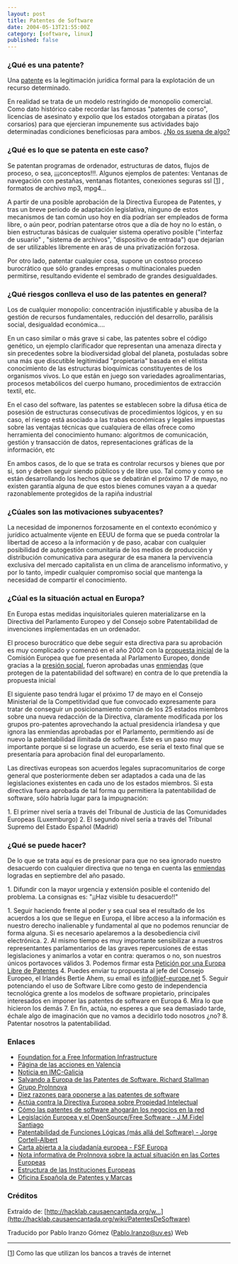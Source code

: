 ```yaml
---
layout: post
title: Patentes de Software
date: 2004-05-13T21:55:00Z
category: [software, linux]
published: false
---
```


### ¿Qué es una patente? 

Una [patente](http://es.wikipedia.org/wiki/patente) es la legitimación
jurídica formal para la explotación de un recurso determinado.

En realidad se trata de un modelo restringido de monopolio comercial.
Como dato histórico cabe recordar las famosas "patentes de corso",
licencias de asesinato y expolio que los estados otorgaban a piratas
(los corsarios) para que ejercieran impunemente sus actividades bajo
determinadas condiciones beneficiosas para ambos. [¿No os suena de
algo?](http://antisgae.internautas.org/)

### ¿Qué es lo que se patenta en este caso? 

Se patentan programas de ordenador, estructuras de datos, flujos de
proceso, o sea, ¡¡¡conceptos!!!. Algunos ejemplos de patentes: Ventanas
de navegación con pestañas, ventanas flotantes, conexiones seguras ssl
[[1](#nb7-1 "Como las que utilizan los bancos a través de internet")] ,
formatos de archivo mp3, mpg4...

A partir de una posible aprobación de la Directiva Europea de Patentes,
y tras un breve periodo de adaptación legislativa, ninguno de estos
mecanismos de tan común uso hoy en día podrían ser empleados de forma
libre, o aún peor, podrían patentarse otros que a día de hoy no lo
están, o bien estructuras básicas de cualquier sistema operativo posible
("interfaz de usuario" , "sistema de archivos", "dispositivo de
entrada") que dejarían de ser utilizables libremente en aras de una
privatización forzosa.

Por otro lado, patentar cualquier cosa, supone un costoso proceso
burocrático que sólo grandes empresas o multinacionales pueden
permitirse, resultando evidente el sembrado de grandes desigualdades.

### ¿Qué riesgos conlleva el uso de las patentes en general? 

Los de cualquier monopolio: concentración injustificable y abusiba de la
gestión de recursos fundamentales, reducción del desarrollo, parálisis
social, desigualdad económica....

En un caso similar o más grave si cabe, las patentes sobre el código
genético, un ejemplo clarificador que representan una amenaza directa y
sin precedentes sobre la biodiversidad global del planeta, postuladas
sobre una más que discutible legitimidad "propietaria" basada en el
elitista conocimiento de las estructuras bioquímicas constituyentes de
los organismos vivos. Lo que están en juego son variedades
agroalimentarias, procesos metabólicos del cuerpo humano, procedimientos
de extracción textil, etc.

En el caso del software, las patentes se establecen sobre la difusa
ética de posesión de estructuras consecutivas de procedimientos lógicos,
y en su caso, el riesgo está asociado a las trabas económicas y legales
impuestas sobre las ventajas técnicas que cualquiera de ellas ofrece
como herramienta del conocimiento humano: algoritmos de comunicación,
gestión y transacción de datos, representaciones gráficas de la
información, etc

En ambos casos, de lo que se trata es controlar recursos y bienes que
por si, son y deben seguir siendo públicos y de libre uso. Tal como y
como se están desarrollando los hechos que se debatirán el próximo 17 de
mayo, no existen garantía alguna de que estos bienes comunes vayan a a
quedar razonablemente protegidos de la rapiña industrial

### ¿Cúales son las motivaciones subyacentes? 

La necesidad de imponernos forzosamente en el contexto económico y
jurídico actualmente vijente en EEUU de forma que se pueda controlar la
libertad de acceso a la información y de paso, acabar con cualquier
posibilidad de autogestión comunitaria de los medios de producción y
distribución comunicativa para asegurar de esa manera la pervivencia
exclusiva del mercado capitalista en un clima de arancelismo
informativo, y por lo tanto, impedir cualquier compromiso social que
mantenga la necesidad de compartir el conocimiento.

### ¿Cúal es la situación actual en Europa? 

En Europa estas medidas inquisitoriales quieren materializarse en la
Directiva del Parlamento Europeo y del Consejo sobre Patentabilidad de
invenciones implementadas en un ordenador.

El proceso burocrático que debe seguir esta directiva para su aprobación
es muy complicado y comenzó en el año 2002 con la [propuesta
inicial](http://www.europa.eu.int/comm/internal_market/en/indprop/com02-92es.pdf)
de la Comisión Europea que fue presentada al Parlamento Europeo, donde
gracias a la [presión
social](http://acp.sindominio.net/article.pl?sid=03/09/25/0050247&mode=thread),
fueron aprobadas unas
[enmiendas](http://swpat.ffii.org/papers/eubsa-swpat0202/plen0309/resu/index.es.html)
(que protegen de la patentabilidad del software) en contra de lo que
pretendía la propuesta inicial

El siguiente paso tendrá lugar el próximo 17 de mayo en el Consejo
Ministerial de la Competitividad que fue convocado expresamente para
tratar de conseguir un posicionamiento común de los 25 estados miembros
sobre una nueva redacción de la Directiva, claramente modificada por los
grupos pro-patentes aprovechando la actual presidencia irlandesa y que
ignora las enmiendas aprobadas por el Parlamento, permitiendo así de
nuevo la patentabilidad ilimitada de software. Éste es un paso muy
importante porque si se lograse un acuerdo, ese sería el texto final que
se presentaría para aprobación final del europarlamento.

Las directivas europeas son acuerdos legales supracomunitarios de corge
general que posteriormente deben ser adaptados a cada una de las
legislaciones existentes en cada uno de los estados miembros. Si esta
directiva fuera aprobada de tal forma qu permitiera la patentabilidad de
software, sólo habría lugar para la impugnación:

​1. El primer nivel sería a través del Tribunal de Justicia de las
Comunidades Europeas (Luxemburgo)
 2. El segundo nivel sería a través del Tribunal Supremo del Estado
Español (Madrid)

### ¿Qué se puede hacer? 

De lo que se trata aquí es de presionar para que no sea ignorado nuestro
desacuerdo con cualquier directiva que no tenga en cuenta las
[enmiendas](http://proinnova.hispalinux.es/infopaquetes/directiva-patsw/)
logradas en septiembre del año pasado.

​1. Difundir con la mayor urgencia y extensión posible el contenido del
problema. La consignas es: "¡¡Haz visible tu desacuerdo!!"

​1. Seguir haciendo frente al poder y sea cual sea el resultado de los
acuerdos a los que se llegue en Europa, el libre acceso a la información
es nuestro derecho inalienable y fundamental al que no podemos renunciar
de forma alguna. Si es necesario apelaremos a la desobediencia civil
electrónica.
 2. Al mismo tiempo es muy importante sensibilizar a nuestros
representantes parlamentarios de las graves repercusiones de estas
legislaciones y animarlos a votar en contra: queramos o no, son nuestros
únicos portavoces válidos
 3. Podemos firmar esta [Petición por una Europa Libre de
Patentes](http://petition.eurolinux.org/index_html?LANG=es)
 4. Puedes enviar tu propuesta al jefe del Consejo Europeo, el Irlandés
Bertie Ahem, su email es info@jef-europe.net
 5. Seguir potenciando el uso de Software Libre como gesto de
independencia tecnológica grente a los modelos de software propietario,
principales interesados en imponer las patentes de software en Europa
 6. Mira lo que hicieron los demás
 7. En fin, actúa, no esperes a que sea demasiado tarde, échale algo de
imaginación que no vamos a decidirlo todo nosotros ¿no?
 8. Patentar nosotros la patentabilidad.

### Enlaces 

-  [Foundation for a
Free Information Infrastructure](http://ffii.org/)
-  [Página de las
acciones en Valencia](http://kwiki.ffii.org/?DemoValencia040514Es)
-  [Noticia en
IMC-Galicia](http://galiza.indymedia.org/ler.php?numero?6138&cidade=1)
-  [Salvando a Europa
de las Patentes de Software. Richard
Stallman](http://www.gnu.org/philosophy/savingeurope.es.html)
-  [Grupo
ProInnova](http://proinnova.hispalinux.es/)
-  [Diez razones para
oponerse a las patentes de
software](http://www.el-mundo.es/navegante/2000/10/19/razones.html)
-  [Actúa contra la
Directiva Europea sobre Propiedad
Intelectual](http://acp.sindominio.net/article.pl?sid=04/03/05/1956242&mode=thread)
-  [Cómo las patentes
de software ahogarán los negocios en la
red](http://juanjo.sdf-eu.org/weblog/archivos/2003/12/19/como-las-patentes-de-software-ahogaran-los-negocios-en-la-red/)
-  [Legislación
Europea y el OpenSource/Free Software - J.M.Fidel
Santiago](http://granada.sourceforge.net/jasl3/ponencias/ponencia6.pdf)
-  [Patentabilidad de
Funciones Lógicas (más allá del Software) - Jorge
Cortell-Albert](http://www.faq-mac.com/mt/archives/003961.php)
-  [Carta abierta a la
ciudadanía europea - FSF
Europa](http://barrapunto.com/journal.pl?op=display&uid=11069&id=4711)
-  [Nota informativa
de ProInnova sobre la actual situación en las Cortes
Europeas](http://barrapunto.com/comments.pl?sid=41224&op=&threshold=-1&commentsort=0&mode=thread&pid=300165#300168)
-  [Estructura de las
Instituciones
Europeas](http://europa.eu.int/institutions/council/index_pt.htm)
-  [Oficina Española
de Patentes y Marcas](http://www.oepm.es/)

### Créditos 

Extraído de:
[http://hacklab.causaencantada.org/w...](http://hacklab.causaencantada.org/wiki/PatentesDeSoftware)

Traducido por Pablo Iranzo Gómez (Pablo.Iranzo@uv.es) Web

* * * * *

[[1](#nh7-1 "Notas 7-1")] Como las que utilizan los bancos a través de
internet
